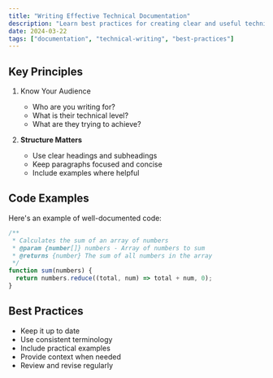 ```yaml
---
title: "Writing Effective Technical Documentation"
description: "Learn best practices for creating clear and useful technical documentation."
date: 2024-03-22
tags: ["documentation", "technical-writing", "best-practices"]
---
```


## Key Principles

1. Know Your Audience
   - Who are you writing for?
   - What is their technical level?
   - What are they trying to achieve?

2. **Structure Matters**
   - Use clear headings and subheadings
   - Keep paragraphs focused and concise
   - Include examples where helpful

## Code Examples

Here's an example of well-documented code:

```javascript
/**
 * Calculates the sum of an array of numbers
 * @param {number[]} numbers - Array of numbers to sum
 * @returns {number} The sum of all numbers in the array
 */
function sum(numbers) {
  return numbers.reduce((total, num) => total + num, 0);
}
```

## Best Practices

- Keep it up to date
- Use consistent terminology
- Include practical examples
- Provide context when needed
- Review and revise regularly
